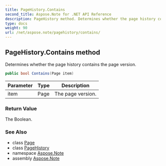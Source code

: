 ```yaml
---
title: PageHistory.Contains
second_title: Aspose.Note for .NET API Reference
description: PageHistory method. Determines whether the page history contains the page version
type: docs
weight: 90
url: /net/aspose.note/pagehistory/contains/
---
```

## PageHistory.Contains method

Determines whether the page history contains the page version.

```csharp
public bool Contains(Page item)
```

| Parameter | Type | Description |
| --- | --- | --- |
| item | Page | The page version. |

### Return Value

The Boolean.

### See Also

* class [Page](../../page/)
* class [PageHistory](../)
* namespace [Aspose.Note](../../pagehistory/)
* assembly [Aspose.Note](../../../)


